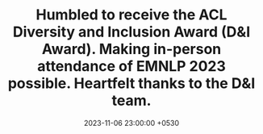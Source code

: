 ---
layout: post
title:  "<b>Humbled to receive the ACL Diversity and Inclusion Award (D&I Award).</b> Making in-person attendance of EMNLP 2023 possible. Heartfelt thanks to the D&I team."
date:   2023-11-06 23:00:00 +0530
categories: news
---